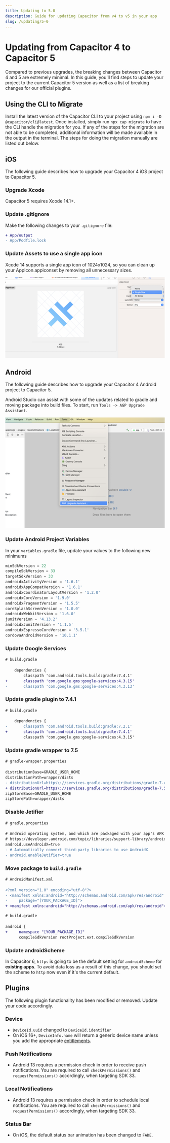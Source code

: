 ```yaml
---
title: Updating to 5.0
description: Guide for updating Capacitor from v4 to v5 in your app
slug: /updating/5-0
---
```


# Updating from Capacitor 4 to Capacitor 5

Compared to previous upgrades, the breaking changes between Capacitor 4 and 5 are extremely minimal. In this guide, you'll find steps to update your project to the current Capacitor 5 version as well as a list of breaking changes for our official plugins.

## Using the CLI to Migrate

Install the latest version of the Capacitor CLI to your project using `npm i -D @capacitor/cli@latest`. Once installed, simply run `npx cap migrate` to have the CLI handle the migration for you. If any of the steps for the migration are not able to be completed, additional information will be made available in the output in the terminal. The steps for doing the migration manually are listed out below.

## iOS

The following guide describes how to upgrade your Capacitor 4 iOS project to Capacitor 5.

### Upgrade Xcode

Capacitor 5 requires Xcode 14.1+.

### Update .gitignore

Make the following changes to your `.gitignore` file:

```diff
+ App/output 
- App/Podfile.lock
```

### Update Assets to use a single app icon

Xcode 14 supports a single app icon of 1024x1024, so you can clean up your AppIcon.appiconset by removing all unnecessary sizes.

![Using Single Size App Icon](../../../static/img/v5/docs/ios/single-app-icon.png)

## Android

The following guide describes how to upgrade your Capacitor 4 Android project to Capacitor 5.

Android Studio can assist with some of the updates related to gradle and moving package into build files.  To start, run `Tools -> AGP Upgrade Assistant`.

![APG Upgrade Assistant](../../../static/img/v5/docs/android/agp-upgrade-assistant.png)

### Update Android Project Variables

In your `variables.gradle` file, update your values to the following new minimums

```groovy
minSdkVersion = 22
compileSdkVersion = 33
targetSdkVersion = 33
androidxActivityVersion = '1.6.1'
androidxAppCompatVersion = '1.6.1'
androidxCoordinatorLayoutVersion = '1.2.0'
androidxCoreVersion = '1.9.0'
androidxFragmentVersion = '1.5.5'
coreSplashScreenVersion = '1.0.0'
androidxWebkitVersion = '1.6.0'
junitVersion = '4.13.2'
androidxJunitVersion = '1.1.5'
androidxEspressoCoreVersion = '3.5.1'
cordovaAndroidVersion = '10.1.1'
```

### Update Google Services

```diff
# build.gradle

    dependencies {
        classpath 'com.android.tools.build:gradle:7.4.1'
+       classpath 'com.google.gms:google-services:4.3.15'
-       classpath 'com.google.gms:google-services:4.3.13'

```

### Update gradle plugin to 7.4.1

```diff
# build.gradle

    dependencies {
-       classpath 'com.android.tools.build:gradle:7.2.1'
+       classpath 'com.android.tools.build:gradle:7.4.1'
        classpath 'com.google.gms:google-services:4.3.15'   

```

### Update gradle wrapper to 7.5

```diff
# gradle-wrapper.properties

distributionBase=GRADLE_USER_HOME
distributionPath=wrapper/dists
- distributionUrl=https\://services.gradle.org/distributions/gradle-7.4.2-all.zip
+ distributionUrl=https\://services.gradle.org/distributions/gradle-7.5-all.zip
zipStoreBase=GRADLE_USER_HOME
zipStorePath=wrapper/dists
```

### Disable Jetifier

```diff 
# gradle.properties

# Android operating system, and which are packaged with your app's APK
# https://developer.android.com/topic/libraries/support-library/androidx-rn
android.useAndroidX=true
- # Automatically convert third-party libraries to use AndroidX
- android.enableJetifier=true
```

### Move package to `build.gradle`

```diff
# AndroidManifest.xml

<?xml version="1.0" encoding="utf-8"?>
- <manifest xmlns:android="http://schemas.android.com/apk/res/android"
-     package="[YOUR_PACKAGE_ID]">
+ <manifest xmlns:android="http://schemas.android.com/apk/res/android">
```

```diff
# build.gradle

android {
+     namespace "[YOUR_PACKAGE_ID]"
      compileSdkVersion rootProject.ext.compileSdkVersion
```

### Update androidScheme

In Capacitor 6, `https` is going to be the default setting for `androidScheme` for __existing apps__.  To avoid data loss as a result of this change, you should set the scheme to `http` now even if it's the current default.

## Plugins

The following plugin functionality has been modified or removed. Update your code accordingly.

### Device

- `DeviceId.uuid` changed to `DeviceId.identifier`
- On iOS 16+, `DeviceInfo.name` will return a generic device name unless you add the appropriate [entitlements](https://developer.apple.com/documentation/bundleresources/entitlements/com_apple_developer_device-information_user-assigned-device-name).

### Push Notifications

- Android 13 requires a permission check in order to receive push notifications. You are required to call `checkPermissions()` and `requestPermissions()` accordingly, when targeting SDK 33.

### Local Notifications

- Android 13 requires a permission check in order to schedule local notifications. You are required to call `checkPermissions()` and `requestPermissions()` accordingly, when targeting SDK 33.

### Status Bar

- On iOS, the default status bar animation has been changed to `FADE`.